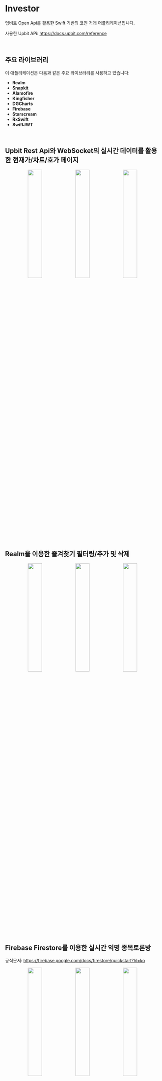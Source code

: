 # Investor

업비트 Open Api를 활용한 Swift 기반의 코인 거래 어플리케이션입니다.

사용한 Upbit APi: https://docs.upbit.com/reference
 
<br/>
 
## 주요 라이브러리
이 애플리케이션은 다음과 같은 주요 라이브러리를 사용하고 있습니다:

- **Realm**
- **Snapkit**
- **Alamofire**
- **Kingfisher**
- **DGCharts**
- **Firebase**
- **Starscream**
- **RxSwift**
- **SwiftJWT**

<br/>


## Upbit Rest Api와 WebSocket의 실시간 데이터를 활용한 현재가/차트/호가 페이지
<p align="center">
  <img src="https://github.com/traeumen927/Investor/assets/18188727/f968bbe7-80cd-48f0-a150-825daa9dfa79" width="30%">
  <img src="https://github.com/traeumen927/Investor/assets/18188727/2d993b13-f3f5-43b8-b391-67ec3f6c95b5" width="30%">
  <img src="https://github.com/traeumen927/Investor/assets/18188727/d52219de-1124-4763-a6c3-704fa8574847" width="30%">
</p>

<br/>

## Realm을 이용한 즐겨찾기 필터링/추가 및 삭제
<p align="center">
  <img src="https://github.com/traeumen927/Investor/assets/18188727/90e39e6d-dbeb-4d66-a2fb-a12b929f07ff" width="30%">
  <img src="https://github.com/traeumen927/Investor/assets/18188727/df5f21b3-3fb0-4af9-80f2-bfc47160fecc" width="30%">
  <img src="https://github.com/traeumen927/Investor/assets/18188727/87b8cc79-7708-494f-8731-a35d2b6532ca" width="30%">
</p>

<br/>

## Firebase Firestore를 이용한 실시간 익명 종목토론방
공식문서: https://firebase.google.com/docs/firestore/quickstart?hl=ko

<p align="center">
  <img src="https://github.com/traeumen927/Investor/assets/18188727/3f10b95a-6361-45f1-bb82-131db6b3e500" width="30%">
  <img src="https://github.com/traeumen927/Investor/assets/18188727/02955417-99d2-4949-a7fd-56ec6ae9414e" width="30%">
  <img src="https://github.com/traeumen927/Investor/assets/18188727/c6b6ce88-508b-4d5b-8efa-b38319bc6857" width="30%">
</p>





``` swift
// MARK: 웹소켓 통신에서 사용하는 구독 타입
enum SubscriptionType: String {
    ///현재가
    case ticker
    
    ///호가
    case orderbook
    
    ///내 체결
    case myTrade
    
    ///체결
    case trade
}
```

``` swift
import Foundation
import Starscream
import RxSwift

class UpbitSocketService {
    
    private var socket: WebSocket?
    
    private let uuid = UUID()
    
    private let urlString = "wss://api.upbit.com/websocket/v1"
    
    
    // MARK: WebSocket didReceive Event Subject
    let socketEventSubejct: PublishSubject<WebSocketEventWrapper> = PublishSubject<WebSocketEventWrapper>()
    
    
    init() {
        guard let url = URL(string: urlString) else {
            fatalError("Invalid URL")
        }
        var request = URLRequest(url: url)
        request.timeoutInterval = 5
        socket = WebSocket(request: request)
        socket?.delegate = self
    }
    
    func subscribeTo(type: SubscriptionType, symbol: [String]) {
        guard let socket = self.socket else {
            print("WebSocket is not initialized")
            return
        }
        let subscription: [[String: Any]] = [
            ["ticket": uuid.uuidString],
            ["type": type.rawValue, "codes": symbol]
        ]
        let jsonData = try! JSONSerialization.data(withJSONObject: subscription)
        socket.write(data: jsonData)
    }
    
    
    // MARK: 웹소켓 연결
    func connect() {
        guard let socket = self.socket else {
            print("WebSocket is not initialized")
            return
        }
        socket.connect()
    }
    
    // MARK: 웹소켓 연결해제
    func disconnect() {
        guard let socket = self.socket else {
            print("WebSocket is not initialized")
            return
        }
        socket.disconnect()
    }
}


// MARK: - Place for WebSocketDelegate
extension UpbitSocketService: WebSocketDelegate {
    func didReceive(event: WebSocketEvent, client: WebSocketClient) {
        // MARK: Socket Event 방출
        self.socketEventSubejct.onNext(WebSocketEventWrapper(event: event))
    }
}

// MARK: WebSocketEvent가 value 타입이 아니기 때문에 value 타입으로 만들기 위해 Wrapping함
class WebSocketEventWrapper {
    let event: WebSocketEvent
    
    init(event: WebSocketEvent) {
        self.event = event
    }
}
```

``` swift
// MARK: Upbit에서 제공하는 코인관련 API Service
struct UpbitApiService {
    
    // MARK: Upbit Api Base Url
    static let baseURL = "https://api.upbit.com/v1"
    
    // MARK: plist파일에서 AccessKey추출(인증 가능한 요청시 필요)
    static let accessKey: String = {
        guard let path = Bundle.main.path(forResource: "ApiKey", ofType: "plist"),
              let config = NSDictionary(contentsOfFile: path),
              let apiKey = config["UPBIT_ACCESS_KEY"] as? String else {
            fatalError("ApiKey.plist 파일에서 UPBIT_ACCESS_KEY를 찾을 수 없습니다.")
        }
        return apiKey
    }()
    
    // MARK: plist파일에서 AccessKey추출(인증 가능한 요청시 필요)
    static let secretKey: String = {
        guard let path = Bundle.main.path(forResource: "ApiKey", ofType: "plist"),
              let config = NSDictionary(contentsOfFile: path),
              let apiKey = config["UPBIT_SECRET_KEY"] as? String else {
            fatalError("ApiKey.plist 파일에서 UPBIT_SECRET_KEY를 찾을 수 없습니다.")
        }
        return apiKey
    }()
    
    
    // MARK: 요청처리
    static func request<T: Decodable>(endpoint: EndPoint, completion: @escaping (Result<T, UpbitApiError>) -> Void) {
        let url = baseURL + endpoint.path
        
        
        AF.request(url, method: .get, parameters: endpoint.parameters, headers: endpoint.headers)
            .validate(statusCode: 200..<300)
            .responseDecodable(of: T.self) { response in
                
                switch response.result {
                    
                case .success(let value):
                    completion(.success(value))
                case .failure(let error):
                    completion(.failure(UpbitApiError(afError: error)))
                }
            }
    }
}

// MARK: 정의된 엔드포인트
extension UpbitApiService {
    enum EndPoint {
        
        // MARK: 거래 가능한 모든 마켓 코드 조회
        case allMarkets
        
        // MARK: 요청 당시 종목의 스냅샷 조회
        case ticker(markets: [String])
        
        // MARK: 일, 주, 월 단위 캔들 조회
        case candles(market:String, candle: CandleType, count: Int)
        
        // MARK: 분단위 캔들 조회
        case candlesMinutes(market:String, candle: CandleType, unit: UnitType, count: Int)
        
        
        
        var path: String {
            switch self {
            case .allMarkets :
                return "/market/all?isDetails=true"
                
            case .ticker:
                return "/ticker"
                
            case .candles(_, let candle, _):
                
                return "/candles/\(candle.rawValue)"
                
            case .candlesMinutes(_, let candle, let unit, _):
                return "/candles/\(candle.rawValue)/\(unit.rawValue)"
            }
        }
        
        var parameters: Parameters? {
            switch self {
            case .allMarkets:
                return nil
                
            case .ticker(let markets):
                return ["markets": markets.joined(separator: ",")]
                
            case .candles(let market, _, let count),
                    .candlesMinutes(let market, _, _, let count):
                return ["market": market, "count": count]
            }
        }
        
        var headers: HTTPHeaders? {
            return nil
        }
    }
}  

// MARK: Upbit API 에러 타입
enum UpbitApiError: Error {
    case networkError(message: String)
    case decodingError(message: String)
    case serverError(message: String)
    
    var message: String {
        switch self {
        case .networkError(let message), .decodingError(let message), .serverError(let message):
            return message
        }
    }
    
    init(afError: AFError) {
        switch afError {
        case .sessionTaskFailed(let error):
            if let urlError = error as? URLError, urlError.code == .notConnectedToInternet {
                self = .networkError(message: error.localizedDescription)
            } else {
                self = .serverError(message: afError.localizedDescription)
            }
        case .responseSerializationFailed(let reason):
            if case .decodingFailed = reason {
                self = .decodingError(message: afError.localizedDescription)
            } else {
                self = .serverError(message: afError.localizedDescription)
            }
        default:
            self = .serverError(message: afError.localizedDescription)
        }
    }
}

```
